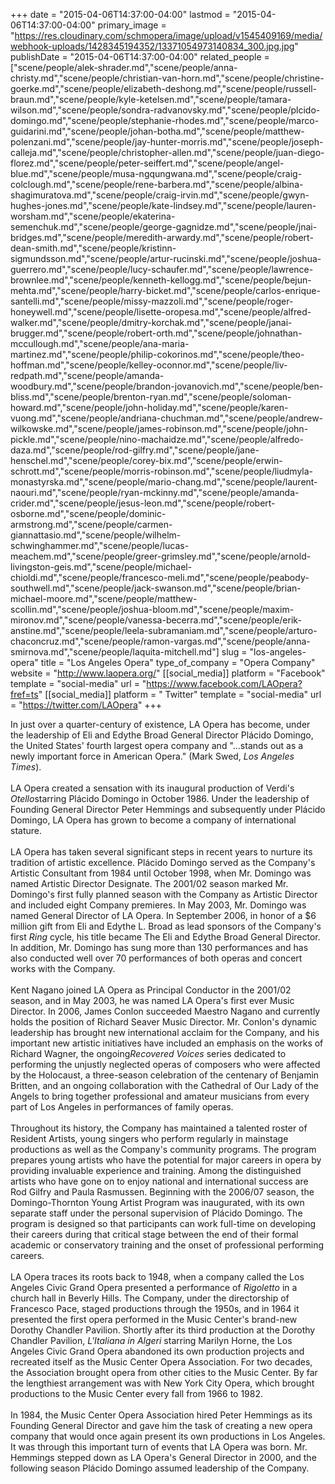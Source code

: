 +++
date = "2015-04-06T14:37:00-04:00"
lastmod = "2015-04-06T14:37:00-04:00"
primary_image = "https://res.cloudinary.com/schmopera/image/upload/v1545409169/media/webhook-uploads/1428345194352/13371054973140834_300.jpg.jpg"
publishDate = "2015-04-06T14:37:00-04:00"
related_people = ["scene/people/alek-shrader.md","scene/people/anna-christy.md","scene/people/christian-van-horn.md","scene/people/christine-goerke.md","scene/people/elizabeth-deshong.md","scene/people/russell-braun.md","scene/people/kyle-ketelsen.md","scene/people/tamara-wilson.md","scene/people/sondra-radvanovsky.md","scene/people/plcido-domingo.md","scene/people/stephanie-rhodes.md","scene/people/marco-guidarini.md","scene/people/johan-botha.md","scene/people/matthew-polenzani.md","scene/people/jay-hunter-morris.md","scene/people/joseph-calleja.md","scene/people/christopher-allen.md","scene/people/juan-diego-florez.md","scene/people/peter-seiffert.md","scene/people/angel-blue.md","scene/people/musa-ngqungwana.md","scene/people/craig-colclough.md","scene/people/rene-barbera.md","scene/people/albina-shagimuratova.md","scene/people/craig-irvin.md","scene/people/gwyn-hughes-jones.md","scene/people/kate-lindsey.md","scene/people/lauren-worsham.md","scene/people/ekaterina-semenchuk.md","scene/people/george-gagnidze.md","scene/people/jnai-bridges.md","scene/people/meredith-arwardy.md","scene/people/robert-dean-smith.md","scene/people/kristinn-sigmundsson.md","scene/people/artur-rucinski.md","scene/people/joshua-guerrero.md","scene/people/lucy-schaufer.md","scene/people/lawrence-brownlee.md","scene/people/kenneth-kellogg.md","scene/people/bejun-mehta.md","scene/people/harry-bicket.md","scene/people/carlos-enrique-santelli.md","scene/people/missy-mazzoli.md","scene/people/roger-honeywell.md","scene/people/lisette-oropesa.md","scene/people/alfred-walker.md","scene/people/dmitry-korchak.md","scene/people/janai-brugger.md","scene/people/robert-orth.md","scene/people/johnathan-mccullough.md","scene/people/ana-maria-martinez.md","scene/people/philip-cokorinos.md","scene/people/theo-hoffman.md","scene/people/kelley-oconnor.md","scene/people/liv-redpath.md","scene/people/amanda-woodbury.md","scene/people/brandon-jovanovich.md","scene/people/ben-bliss.md","scene/people/brenton-ryan.md","scene/people/soloman-howard.md","scene/people/john-holiday.md","scene/people/karen-vuong.md","scene/people/andriana-chuchman.md","scene/people/andrew-wilkowske.md","scene/people/james-robinson.md","scene/people/john-pickle.md","scene/people/nino-machaidze.md","scene/people/alfredo-daza.md","scene/people/rod-gilfry.md","scene/people/jane-henschel.md","scene/people/corey-bix.md","scene/people/erwin-schrott.md","scene/people/morris-robinson.md","scene/people/liudmyla-monastyrska.md","scene/people/mario-chang.md","scene/people/laurent-naouri.md","scene/people/ryan-mckinny.md","scene/people/amanda-crider.md","scene/people/jesus-leon.md","scene/people/robert-osborne.md","scene/people/dominic-armstrong.md","scene/people/carmen-giannattasio.md","scene/people/wilhelm-schwinghammer.md","scene/people/lucas-meachem.md","scene/people/greer-grimsley.md","scene/people/arnold-livingston-geis.md","scene/people/michael-chioldi.md","scene/people/francesco-meli.md","scene/people/peabody-southwell.md","scene/people/jack-swanson.md","scene/people/brian-michael-moore.md","scene/people/matthew-scollin.md","scene/people/joshua-bloom.md","scene/people/maxim-mironov.md","scene/people/vanessa-becerra.md","scene/people/erik-anstine.md","scene/people/leela-subramaniam.md","scene/people/arturo-chaconcruz.md","scene/people/ramon-vargas.md","scene/people/anna-smirnova.md","scene/people/laquita-mitchell.md"]
slug = "los-angeles-opera"
title = "Los Angeles Opera"
type_of_company = "Opera Company"
website = "http://www.laopera.org/"
[[social_media]]
platform = "Facebook"
template = "social-media"
url = "https://www.facebook.com/LAOpera?fref=ts"
[[social_media]]
platform = " Twitter"
template = "social-media"
url = "https://twitter.com/LAOpera"
+++

<p>
	In just over a quarter-century of existence, LA Opera has become, under the leadership of Eli and Edythe Broad General Director Plácido Domingo, the United States' fourth largest opera company and "...stands out as a newly important force in American Opera." (Mark Swed, <em>Los Angeles Times</em>). <br>
	<br>
	LA Opera created a sensation with its inaugural production of Verdi's <em>Otello</em>starring Plácido Domingo in October 1986. Under the leadership of Founding General Director Peter Hemmings and subsequently under Plácido Domingo, LA Opera has grown to become a company of international stature. <br>
	<br>
	LA Opera has taken several significant steps in recent years to nurture its tradition of artistic excellence. Plácido Domingo served as the Company's Artistic Consultant from 1984 until October 1998, when Mr. Domingo was named Artistic Director Designate. The 2001/02 season marked Mr. Domingo's first fully planned season with the Company as Artistic Director and included eight Company premieres. In May 2003, Mr. Domingo was named General Director of LA Opera. In September 2006, in honor of a $6 million gift from Eli and Edythe L. Broad as lead sponsors of the Company's first <em>Ring</em> cycle, his title became The Eli and Edythe Broad General Director. In addition, Mr. Domingo has sung more than 130 performances and has also conducted well over 70 performances of both operas and concert works with the Company. <br>
	<br>
	Kent Nagano joined LA Opera as Principal Conductor in the 2001/02 season, and in May 2003, he was named LA Opera's first ever Music Director. In 2006, James Conlon succeeded Maestro Nagano and currently holds the position of Richard Seaver Music Director. Mr. Conlon's dynamic leadership has brought new international acclaim for the Company, and his important new artistic initiatives have included an emphasis on the works of Richard Wagner, the ongoing<em>Recovered Voices</em> series dedicated to performing the unjustly neglected operas of composers who were affected by the Holocaust, a three-season celebration of the centenary of Benjamin Britten, and an ongoing collaboration with the Cathedral of Our Lady of the Angels to bring together professional and amateur musicians from every part of Los Angeles in performances of family operas. <br>
	<br>
	Throughout its history, the Company has maintained a talented roster of Resident Artists, young singers who perform regularly in mainstage productions as well as the Company's community programs. The program prepares young artists who have the potential for major careers in opera by providing invaluable experience and training. Among the distinguished artists who have gone on to enjoy national and international success are Rod Gilfry and Paula Rasmussen. Beginning with the 2006/07 season, the Domingo-Thornton Young Artist Program was inaugurated, with its own separate staff under the personal supervision of Plácido Domingo. The program is designed so that participants can work full-time on developing their careers during that critical stage between the end of their formal academic or conservatory training and the onset of professional performing careers. <br>
	<br>
	LA Opera traces its roots back to 1948, when a company called the Los Angeles Civic Grand Opera presented a performance of <em>Rigoletto</em> in a church hall in Beverly Hills. The Company, under the directorship of Francesco Pace, staged productions through the 1950s, and in 1964 it presented the first opera performed in the Music Center's brand-new Dorothy Chandler Pavilion. Shortly after its third production at the Dorothy Chandler Pavilion, <em>L'Italiana in Algeri</em> starring Marilyn Horne, the Los Angeles Civic Grand Opera abandoned its own production projects and recreated itself as the Music Center Opera Association. For two decades, the Association brought opera from other cities to the Music Center. By far the lengthiest arrangement was with New York City Opera, which brought productions to the Music Center every fall from 1966 to 1982. <br>
	<br>
	In 1984, the Music Center Opera Association hired Peter Hemmings as its Founding General Director and gave him the task of creating a new opera company that would once again present its own productions in Los Angeles. It was through this important turn of events that LA Opera was born. Mr. Hemmings stepped down as LA Opera's General Director in 2000, and the following season Plácido Domingo assumed leadership of the Company.
</p>
